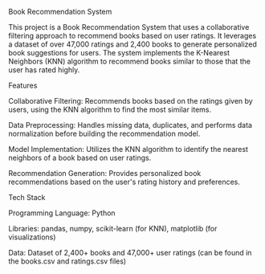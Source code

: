 Book Recommendation System


This project is a Book Recommendation System that uses a collaborative filtering approach to recommend books based on user ratings. It leverages a dataset of over 47,000 ratings and 2,400 books to generate personalized book suggestions for users. The system implements the K-Nearest Neighbors (KNN) algorithm to recommend books similar to those that the user has rated highly.

Features

Collaborative Filtering: Recommends books based on the ratings given by users, using the KNN algorithm to find the most similar items.

Data Preprocessing: Handles missing data, duplicates, and performs data normalization before building the recommendation model.

Model Implementation: Utilizes the KNN algorithm to identify the nearest neighbors of a book based on user ratings.

Recommendation Generation: Provides personalized book recommendations based on the user's rating history and preferences.

Tech Stack

Programming Language: Python

Libraries: pandas, numpy, scikit-learn (for KNN), matplotlib (for visualizations)

Data: Dataset of 2,400+ books and 47,000+ user ratings (can be found in the books.csv and ratings.csv files)
